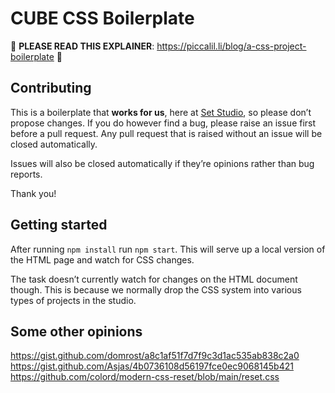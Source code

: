 # CUBE CSS Boilerplate 

🚨 **PLEASE READ THIS EXPLAINER**: https://piccalil.li/blog/a-css-project-boilerplate 🚨

## Contributing

This is a boilerplate that **works for us**, here at [Set Studio](https://set.studio/), so please don’t propose changes. If you do however find a bug, please raise an issue first before a pull request. Any pull request that is raised without an issue will be closed automatically.

Issues will also be closed automatically if they’re opinions rather than bug reports. 

Thank you! 

## Getting started 

After running `npm install` run `npm start`. This will serve up a local version of the HTML page and watch for CSS changes. 

The task doesn’t currently watch for changes on the HTML document though. This is because we normally drop the CSS system into various types of projects in the studio. 

## Some other opinions

https://gist.github.com/domrost/a8c1af51f7d7f9c3d1ac535ab838c2a0
https://gist.github.com/Asjas/4b0736108d56197fce0ec9068145b421
https://github.com/colord/modern-css-reset/blob/main/reset.css
